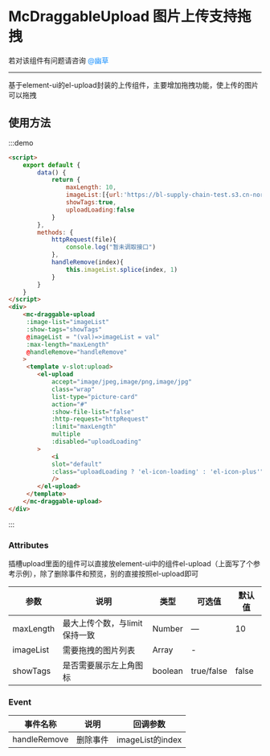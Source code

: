 # McDraggableUpload 图片上传支持拖拽

若对该组件有问题请咨询 <span style="color:#1890ff;">@幽草</span>

---

基于element-ui的el-upload封装的上传组件，主要增加拖拽功能，使上传的图片可以拖拽

## 使用方法

<script>
    export default {
        data() {
            return {
                maxLength: 10,
                imageList:[{url:'https://bl-supply-chain-test.s3.cn-north-1.amazonaws.com.cn/scm/78f4d61161df7865dae9adc2315a23ef.jpg',id:1},{url:'https://bl-supply-chain-test.s3.cn-north-1.amazonaws.com.cn/scm/2402E49F.jpg',id:2},{url:'https://bl-supply-chain-test.s3.cn-north-1.amazonaws.com.cn/scm/11.jfif',id:3}],
                showTags:true,
                uploadLoading:false
            }
        },
        methods: {
            httpRequest(file){
                console.log("暂未调取接口")
            },
            handleRemove(index){
                this.imageList.splice(index, 1)
            }
        }
    }
</script>
<div>
    <mc-draggable-upload
     :image-list="imageList"
     :show-tags="showTags"
     @imageList = "(val)=>imageList = val"
     :max-length="maxLength"
     @handleRemove="handleRemove"
    >
     <template v-slot:upload>
        <el-upload
            accept="image/jpeg,image/png,image/jpg"
            class="wrap"
            list-type="picture-card"
            action="#"
            :show-file-list="false"
            :http-request="httpRequest"
            :limit="maxLength" 
            multiple
            :disabled="uploadLoading"
        >
            <i
            slot="default"
            :class="uploadLoading ? 'el-icon-loading' : 'el-icon-plus'"
            />
        </el-upload> 
     </template>
    </mc-draggable-upload>
</div>

:::demo

```html
<script>
    export default {
        data() {
            return {
                maxLength: 10,
                imageList:[{url:'https://bl-supply-chain-test.s3.cn-north-1.amazonaws.com.cn/scm/78f4d61161df7865dae9adc2315a23ef.jpg',id:1},{url:'https://bl-supply-chain-test.s3.cn-north-1.amazonaws.com.cn/scm/2402E49F.jpg',id:2},{url:'https://bl-supply-chain-test.s3.cn-north-1.amazonaws.com.cn/scm/11.jfif',id:3}],
                showTags:true,
                uploadLoading:false
            }
        },
        methods: {
            httpRequest(file){
                console.log("暂未调取接口")
            },
            handleRemove(index){
                this.imageList.splice(index, 1)
            }
        }
    }
</script>
<div>
    <mc-draggable-upload
     :image-list="imageList"
     :show-tags="showTags"
     @imageList = "(val)=>imageList = val"
     :max-length="maxLength"
     @handleRemove="handleRemove"
    >
     <template v-slot:upload>
        <el-upload
            accept="image/jpeg,image/png,image/jpg"
            class="wrap"
            list-type="picture-card"
            action="#"
            :show-file-list="false"
            :http-request="httpRequest"
            :limit="maxLength" 
            multiple
            :disabled="uploadLoading"
        >
            <i
            slot="default"
            :class="uploadLoading ? 'el-icon-loading' : 'el-icon-plus'"
            />
        </el-upload> 
     </template>
    </mc-draggable-upload>
</div>
```
:::

### Attributes

插槽upload里面的组件可以直接放element-ui中的组件el-upload（上面写了个参考示例），除了删除事件和预览，别的直接按照el-upload即可

| 参数              | 说明                                           | 类型    | 可选值     | 默认值        |
| ----------------- | ---------------------------------------------- | ------- | ---------- | ------------- |
| maxLength         | 最大上传个数，与limit保持一致                   |  Number | —          | 10            |
| imageList          | 需要拖拽的图片列表                           | Array     | -          |       |[]
| showTags          | 是否需要展示左上角图标                         | boolean | true/false | false         |

### Event

| 事件名称 | 说明     | 回调参数              |
| -------- | -------- | --------------------- |
| handleRemove   | 删除事件 |   imageList的index                   |
